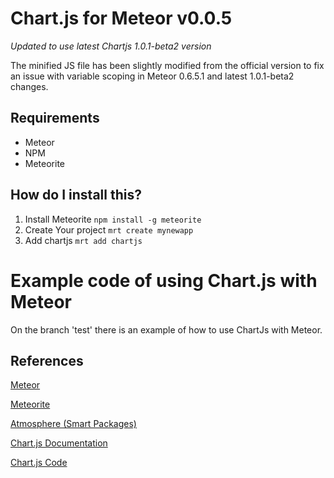 
# Chart.js for Meteor v0.0.5

*Updated to use latest Chartjs 1.0.1-beta2 version*

The minified JS file has been slightly modified from the official version to fix an issue with variable scoping in Meteor 0.6.5.1 and latest 1.0.1-beta2 changes.

## Requirements

* Meteor
* NPM
* Meteorite

## How do I install this?

1. Install Meteorite `npm install -g meteorite`
2. Create Your project `mrt create mynewapp`
3. Add chartjs `mrt add chartjs`

# Example code of using Chart.js with Meteor

On the branch 'test' there is an example of how to use ChartJs with Meteor.

## References

[Meteor](http://docs.meteor.com/)

[Meteorite](http://oortcloud.github.com/meteorite/)

[Atmosphere (Smart Packages)](https://atmosphere.meteor.com/wtf/package)

[Chart.js Documentation](http://www.chartjs.org/)

[Chart.js Code](https://github.com/nnnick/Chart.js)
